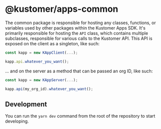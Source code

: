 # @kustomer/apps-common

The common package is responsible for hosting any classes, functions, or variables used by other packages within the Kustomer Apps SDK. It's primarily responsible for hosting the `API` class, which contains multiple subclasses, responsible for various calls to the Kustomer API. This API is exposed on the client as a singleton, like such:

```ts
const kapp = new KAppClient(...);

kapp.api.whatever_you_want();
```

... and on the server as a method that can be passed an org ID, like such:

```ts
const kapp = new KAppServer(...);

kapp.api(my_org_id).whatever_you_want();
```

## Development

You can run the `yarn dev` command from the root of the repository to start developing.
